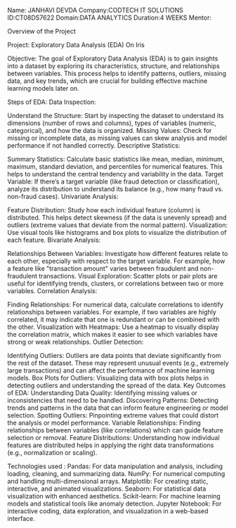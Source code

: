 Name: JANHAVI DEVDA 
Company:CODTECH IT SOLUTIONS 
ID:CT08DS7622
Domain:DATA ANALYTICS
Duration:4 WEEKS
Mentor:

Overview of the Project

Project: Exploratory Data Analysis (EDA) On Iris

Objective: The goal of Exploratory Data Analysis (EDA) is to gain insights into a dataset by exploring its characteristics, structure, and relationships between variables. This process helps to identify patterns, outliers, missing data, and key trends, which are crucial for building effective machine learning models later on.

Steps of EDA:
Data Inspection:

Understand the Structure: Start by inspecting the dataset to understand its dimensions (number of rows and columns), types of variables (numeric, categorical), and how the data is organized.
Missing Values: Check for missing or incomplete data, as missing values can skew analysis and model performance if not handled correctly.
Descriptive Statistics:

Summary Statistics: Calculate basic statistics like mean, median, minimum, maximum, standard deviation, and percentiles for numerical features. This helps to understand the central tendency and variability in the data.
Target Variable: If there’s a target variable (like fraud detection or classification), analyze its distribution to understand its balance (e.g., how many fraud vs. non-fraud cases).
Univariate Analysis:

Feature Distribution: Study how each individual feature (column) is distributed. This helps detect skewness (if the data is unevenly spread) and outliers (extreme values that deviate from the normal pattern).
Visualization: Use visual tools like histograms and box plots to visualize the distribution of each feature.
Bivariate Analysis:

Relationships Between Variables: Investigate how different features relate to each other, especially with respect to the target variable. For example, how a feature like "transaction amount" varies between fraudulent and non-fraudulent transactions.
Visual Exploration: Scatter plots or pair plots are useful for identifying trends, clusters, or correlations between two or more variables.
Correlation Analysis:

Finding Relationships: For numerical data, calculate correlations to identify relationships between variables. For example, if two variables are highly correlated, it may indicate that one is redundant or can be combined with the other.
Visualization with Heatmaps: Use a heatmap to visually display the correlation matrix, which makes it easier to see which variables have strong or weak relationships.
Outlier Detection:

Identifying Outliers: Outliers are data points that deviate significantly from the rest of the dataset. These may represent unusual events (e.g., extremely large transactions) and can affect the performance of machine learning models.
Box Plots for Outliers: Visualizing data with box plots helps in detecting outliers and understanding the spread of the data.
Key Outcomes of EDA:
Understanding Data Quality: Identifying missing values or inconsistencies that need to be handled.
Discovering Patterns: Detecting trends and patterns in the data that can inform feature engineering or model selection.
Spotting Outliers: Pinpointing extreme values that could distort the analysis or model performance.
Variable Relationships: Finding relationships between variables (like correlations) which can guide feature selection or removal.
Feature Distributions: Understanding how individual features are distributed helps in applying the right data transformations (e.g., normalization or scaling).

Technologies used :
Pandas: For data manipulation and analysis, including loading, cleaning, and summarizing data.
NumPy: For numerical computing and handling multi-dimensional arrays.
Matplotlib: For creating static, interactive, and animated visualizations.
Seaborn: For statistical data visualization with enhanced aesthetics.
Scikit-learn: For machine learning models and statistical tools like anomaly detection.
Jupyter Notebook: For interactive coding, data exploration, and visualization in a web-based interface.
